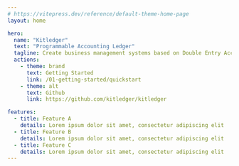 ```yaml
---
# https://vitepress.dev/reference/default-theme-home-page
layout: home

hero:
  name: "Kitledger"
  text: "Programmable Accounting Ledger"
  tagline: Create business management systems based on Double Entry Accounting
  actions:
    - theme: brand
      text: Getting Started
      link: /01-getting-started/quickstart
    - theme: alt
      text: Github
      link: https://github.com/kitledger/kitledger

features:
  - title: Feature A
    details: Lorem ipsum dolor sit amet, consectetur adipiscing elit
  - title: Feature B
    details: Lorem ipsum dolor sit amet, consectetur adipiscing elit
  - title: Feature C
    details: Lorem ipsum dolor sit amet, consectetur adipiscing elit
---
```



